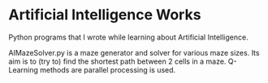 # Artificial Intelligence Works

Python programs that I wrote while learning about Artificial Intelligence.


AIMazeSolver.py is a maze generator and solver for various maze sizes. Its aim is to (try to) find the shortest path between 2 cells in a maze. Q-Learning methods are parallel processing is used. 
